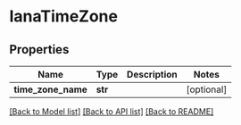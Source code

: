 # IanaTimeZone


## Properties
Name | Type | Description | Notes
------------ | ------------- | ------------- | -------------
**time_zone_name** | **str** |  | [optional] 

[[Back to Model list]](../README.md#documentation-for-models) [[Back to API list]](../README.md#documentation-for-api-endpoints) [[Back to README]](../README.md)


